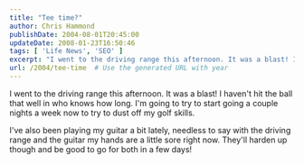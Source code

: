 ```yaml
---
title: "Tee time?"
author: Chris Hammond
publishDate: 2004-08-01T20:45:00
updateDate: 2008-01-23T16:50:46
tags: [ 'Life News', 'SEO' ]
excerpt: "I went to the driving range this afternoon. It was a blast! I haven't hit the ball that well in who knows how long. I'm going to try to start going a couple nights a week now to try to dust off my golf skills. I've also been playing my guitar a bit lately, needless to say with the driving range and the guitar my hands are a little sore right now. They'll harden up though and be good to go for both in a few..."
url: /2004/tee-time  # Use the generated URL with year
---
```

<P>I went to the driving range this afternoon. It was a blast! I haven't hit the ball that well in who knows how long. I'm going to try to start going a couple nights a week now to try to dust off my golf skills.</P> <P>I've also been playing my guitar a bit lately, needless to say with the driving range and the guitar my hands are a little sore right now. They'll harden up though and be good to go for both in a few days!</P>
